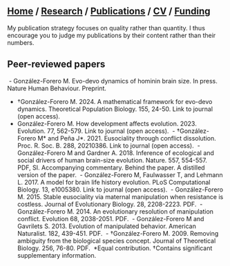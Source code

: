 ## [Home](https://mauriciogforero.github.io) / [Research](https://mauriciogforero.github.io/research) / [Publications](https://mauriciogforero.github.io/publications) / [CV](https://mauriciogforero.github.io/cv) / [Funding](https://mauriciogforero.github.io/funding)

My publication strategy focuses on quality rather than quantity. I thus encourage you to judge my publications by their content rather than their numbers.
​
## Peer-reviewed papers
​
​- González-Forero M. Evo-devo dynamics of hominin brain size. In press. Nature Human Behaviour. Preprint.
​
- †González-Forero M. 2024. A mathematical framework for evo-devo dynamics. Theoretical Population Biology. 155, 24-50. Link to journal (open access).
​
- González-Forero M. How development affects evolution. 2023. Evolution. 77, 562-579. Link to journal (open access).
​
​- †González-Forero M* and Peña J*. 2021. Eusociality through conflict dissolution. Proc. R. Soc. B. 288, 20210386. Link to journal (open access).
​
​- González-Forero M and Gardner A. 2018. Inference of ecological and social drivers of human brain-size evolution. Nature. 557, 554-557. PDF, SI. Accompanying commentary. Behind the paper. A distilled version of the paper.
​
​- González-Forero M, Faulwasser T, and Lehmann L. 2017. A model for brain life history evolution. PLoS Computational Biology. 13, e1005380. Link to journal (open access).
​
​- González-Forero M. 2015. Stable eusociality via maternal manipulation when resistance is costless. Journal of Evolutionary Biology. 28, 2208-2223. PDF.
​
​- González-Forero M. 2014. An evolutionary resolution of manipulation conflict. Evolution 68, 2038-2051. PDF.
​
​- González-Forero M and Gavrilets S. 2013. Evolution of manipulated behavior. American Naturalist. 182, 439-451. PDF.
​
​- †González-Forero M. 2009. Removing ambiguity from the biological species concept. Journal of Theoretical Biology. 256, 76-80. PDF.
​
*Equal contribution.
†Contains significant supplementary information.
